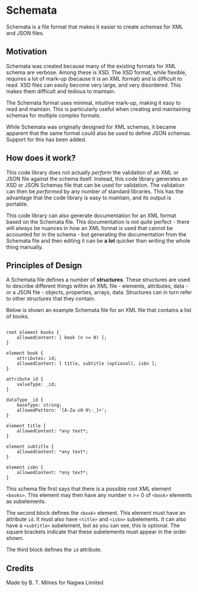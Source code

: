 # Schemata

Schemata is a file format that makes it easier to create schemas for XML and JSON files.

## Motivation

Schemata was created because many of the existing formats for XML schema are verbose. Among these is XSD. The XSD format, while flexible, requires a lot of mark-up (because it is an XML format) and is difficult to read. XSD files can easily become very large, and very disordered. This makes them difficult and tedious to maintain.

The Schemata format uses minimal, intuitive mark-up, making it easy to read and maintain. This is particularly useful when creating and maintaining schemas for multiple complex formats. 

While Schemata was originally designed for XML schemas, it became apparent that the same format could also be used to define JSON schemas. Support for this has been added.

## How does it work?

This code library does not actually _perform_ the validation of an XML or JSON file against the schema itself. Instead, this code library generates an XSD or JSON Schemas file that can be used for validation. The validation can then be _performed_ by any number of standard libraries. This has the advantage that the code library is easy to maintain, and its output is portable.

This code library can also generate documentation for an XML format based on the Schemata file. This documentation is not _quite_ perfect - there will always be nuances in how an XML format is used that cannot be accounted for in the schema - but generating the documentation from the Schemata file and then editing it can be **a lot** quicker than writing the whole thing manually.

## Principles of Design

A Schemata file defines a number of **structures**. These structures are used to describe different things within an XML file - elements, attributes, data - or a JSON file - objects, properties, arrays, data. Structures can in turn refer to other structures that they contain.

Below is shown an example Schemata file for an XML file that contains a list of books.

```

root element books {
    allowedContent: [ book (n >= 0) ];
}

element book {
    attributes: id;
    allowedContent: [ title, subtitle (optional), isbn ];
}

attribute id {
    valueType: _id;
}

dataType _id {
    baseType: string;
    allowedPattern: '[A-Za-z0-9\-_]+';
}

element title {
    allowedContent: *any text*;
}

element subtitle {
    allowedContent: *any text*;
}

element isbn {
    allowedContent: *any text*;
}

```

This schema file first says that there is a possible root XML element `<books>`. This element may then have any number n >= 0 of `<book>` elements as subelements.

The second block defines the `<book>` element. This element must have an attribute `id`. It must also have `<title>` and `<isbn>` subelements. It can also have a `<subtitle>` subelement, but as you can see, this is optional. The square brackets indicate that these subelements must appear in the order shown.

The third block defines the `id` attribute. 

## Credits

Made by B. T. Milnes for Nagwa Limited
